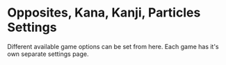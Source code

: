 # Opposites, Kana, Kanji, Particles Settings

Different available game options can be set from here. Each game has it's own separate settings page.